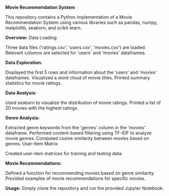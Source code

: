 **Movie Recommendation System**

This repository contains a Python implementation of a Movie Recommendation System using various libraries such as pandas, numpy, matplotlib, seaborn, and scikit-learn.

**Overview:**
Data Loading:

Three data files ('ratings.csv', 'users.csv', 'movies.csv') are loaded.
Relevant columns are selected for 'users' and 'movies' dataframes.

**Data Exploration:**

Displayed the first 5 rows and information about the 'users' and 'movies' dataframes.
Visualized a word cloud of movie titles.
Printed summary statistics for movie ratings.

**Data Analysis:**

Used seaborn to visualize the distribution of movie ratings.
Printed a list of 20 movies with the highest ratings.

**Genre Analysis:**

Extracted genre keywords from the 'genres' column in the 'movies' dataframe.
Performed content-based filtering using TF-IDF to analyze movie genres.
Computed cosine similarity between movies based on genres.
User-Item Matrix:

Created user-item matrices for training and testing data.

**Movie Recommendations:**

Defined a function for recommending movies based on genre similarity.
Provided examples of movie recommendations for specific movies.

**Usage:**
Simply clone the repository and run the provided Jupyter Notebook.
